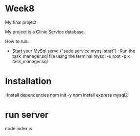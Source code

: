 # Week8

My final project

My project is a Clinic Service database.

How to run:
- Start your MySql serve ("sudo service myqsl start")
-Run the task_manager.sql file using the terminal 
mysql -u root -p < task_manager.sql

# Installation
-Install dependencies 
npm init -y
npm install express mysql2

# run server
node index.js

